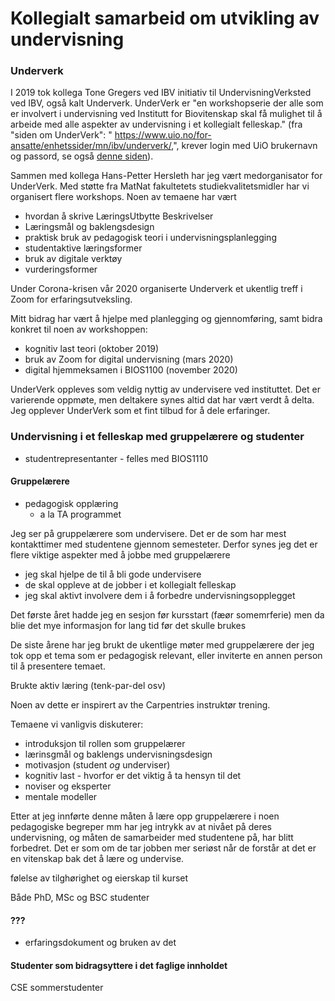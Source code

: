 # Kollegialt samarbeid om utvikling av undervisning

### Underverk

I 2019 tok kollega Tone Gregers ved IBV initiativ til UndervisningVerksted ved IBV,
også kalt Underverk. UnderVerk er
"en workshopserie der alle som er involvert i undervisning
ved Institutt for Biovitenskap skal få mulighet til å arbeide med
alle aspekter av undervisning i et kollegialt felleskap."
(fra "siden om UnderVerk": " <https://www.uio.no/for-ansatte/enhetssider/mn/ibv/underverk/>,", krever login med UiO brukernavn og passord, se også [denne siden](https://www.mn.uio.no/kurt/undervisningsutvikling/underverk)).

Sammen med kollega Hans-Petter Hersleth har jeg vært medorganisator for UnderVerk.
Med støtte fra MatNat fakultetets studiekvalitetsmidler har vi organisert
flere workshops.
Noen av temaene har vært

* hvordan å skrive LæringsUtbytte Beskrivelser
* Læringsmål og baklengsdesign
* praktisk bruk av pedagogisk teori i undervisningsplanlegging
* studentaktive læringsformer
* bruk av digitale verktøy
* vurderingsformer

Under Corona-krisen vår 2020 organiserte Underverk et ukentlig treff i Zoom
for erfaringsutveksling.

Mitt bidrag har vært å hjelpe med planlegging og gjennomføring,
samt bidra konkret til noen av workshoppen:

* kognitiv last teori (oktober 2019)
* bruk av Zoom for digital undervisning (mars 2020)
* digital hjemmeksamen i BIOS1100 (november 2020)

UnderVerk oppleves som veldig nyttig av undervisere ved instituttet.
Det er varierende oppmøte, men deltakere synes altid dat har vært verdt å delta.
Jeg opplever UnderVerk som et fint tilbud for å dele erfaringer.

### Undervisning i et felleskap med gruppelærere og studenter

* studentrepresentanter - felles med BIOS1110

#### Gruppelærere

* pedagogisk opplæring
  * a la TA programmet


Jeg ser på gruppelærere som undervisere.
Det er de som har mest kontakttimer med studentene gjennom semesteter.
Derfor synes jeg det er flere viktige aspekter med å jobbe med gruppelærere

* jeg skal hjelpe de til å bli gode undervisere
* de skal oppleve at de jobber i et kollegialt felleskap
* jeg skal aktivt involvere dem i å forbedre undervisningsopplegget

Det første året hadde jeg en sesjon før kursstart (fæør somemrferie)
men da blie det mye informasjon for lang tid før det skulle brukes

De siste årene har jeg brukt de ukentlige møter med gruppelærere
der jeg tok opp et tema som er pedagogisk relevant,
eller inviterte en annen person til å presentere temaet.

Brukte aktiv læring (tenk-par-del osv)

Noen av dette er inspirert av the Carpentries instruktør trening.

Temaene vi vanligvis diskuterer:

* introduksjon til rollen som gruppelærer
* lærinsgmål og baklengs undervisningsdesign
* motivasjon (student *og* underviser)
* kognitiv last - hvorfor er det viktig å ta hensyn til det
* noviser og eksperter
* mentale modeller

Etter at jeg innførte denne måten å lære opp gruppelærere
i noen pedagogiske begreper mm har jeg intrykk av at nivået på deres undervisning,
og måten de samarbeider med studentene på, har blitt forbedret.
Det er som om de tar jobben mer seriøst når de forstår at det er en vitenskap
bak det å lære og undervise.

følelse av tilghørighet og eierskap til kurset

Både PhD, MSc og BSC studenter

#### ???

* erfaringsdokument og bruken av det

#### Studenter som bidragsyttere i det faglige innholdet

CSE sommerstudenter


